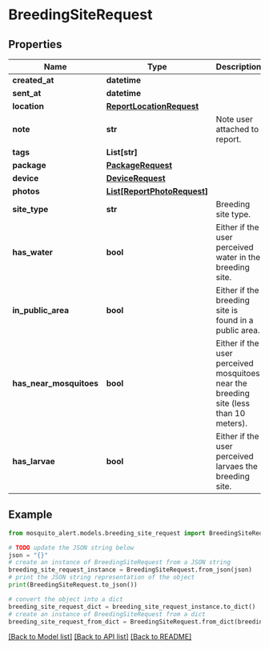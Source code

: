 # BreedingSiteRequest


## Properties

Name | Type | Description | Notes
------------ | ------------- | ------------- | -------------
**created_at** | **datetime** |  | 
**sent_at** | **datetime** |  | 
**location** | [**ReportLocationRequest**](ReportLocationRequest.md) |  | 
**note** | **str** | Note user attached to report. | [optional] 
**tags** | **List[str]** |  | [optional] 
**package** | [**PackageRequest**](PackageRequest.md) |  | [optional] 
**device** | [**DeviceRequest**](DeviceRequest.md) |  | [optional] 
**photos** | [**List[ReportPhotoRequest]**](ReportPhotoRequest.md) |  | 
**site_type** | **str** | Breeding site type. | [optional] 
**has_water** | **bool** | Either if the user perceived water in the breeding site. | [optional] 
**in_public_area** | **bool** | Either if the breeding site is found in a public area. | [optional] 
**has_near_mosquitoes** | **bool** | Either if the user perceived mosquitoes near the breeding site (less than 10 meters). | [optional] 
**has_larvae** | **bool** | Either if the user perceived larvaes the breeding site. | [optional] 

## Example

```python
from mosquito_alert.models.breeding_site_request import BreedingSiteRequest

# TODO update the JSON string below
json = "{}"
# create an instance of BreedingSiteRequest from a JSON string
breeding_site_request_instance = BreedingSiteRequest.from_json(json)
# print the JSON string representation of the object
print(BreedingSiteRequest.to_json())

# convert the object into a dict
breeding_site_request_dict = breeding_site_request_instance.to_dict()
# create an instance of BreedingSiteRequest from a dict
breeding_site_request_from_dict = BreedingSiteRequest.from_dict(breeding_site_request_dict)
```
[[Back to Model list]](../README.md#documentation-for-models) [[Back to API list]](../README.md#documentation-for-api-endpoints) [[Back to README]](../README.md)



